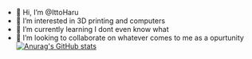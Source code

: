 - 👋 Hi, I’m @IttoHaru
- 👀 I’m interested in 3D printing and computers
- 🌱 I’m currently learning I dont even know what
- 💞️ I’m looking to collaborate on whatever comes to me as a opurtunity
[![Anurag's GitHub stats](https://github-readme-stats.vercel.app/api?username=IttoHaru&show_icons=true&theme=dark)](https://github.com/anuraghazra/github-readme-stats)
